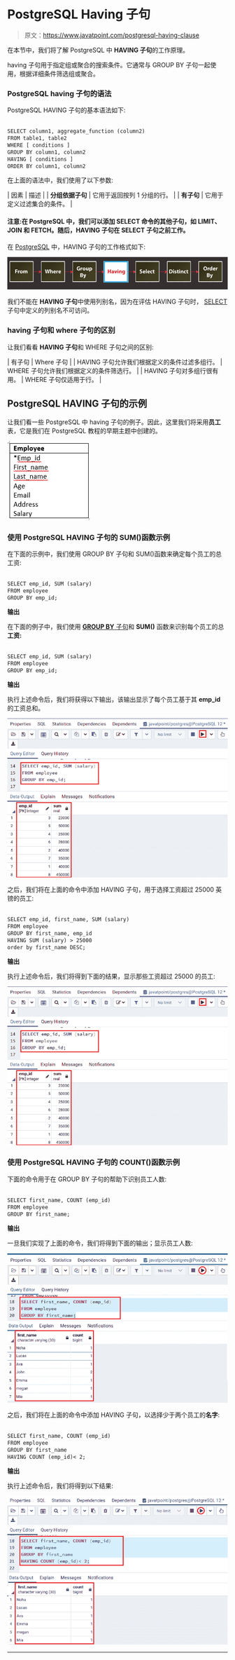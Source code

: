 # PostgreSQL Having 子句

> 原文：<https://www.javatpoint.com/postgresql-having-clause>

在本节中，我们将了解 PostgreSQL 中 **HAVING 子句**的工作原理。

having 子句用于指定组或聚合的搜索条件。它通常与 GROUP BY 子句一起使用，根据详细条件筛选组或聚合。

### PostgreSQL having 子句的语法

PostgreSQL HAVING 子句的基本语法如下:

```

SELECT column1, aggregate_function (column2)
FROM table1, table2  
WHERE [ conditions ]  
GROUP BY column1, column2  
HAVING [ conditions ]  
ORDER BY column1, column2  

```

在上面的语法中，我们使用了以下参数:

| 因素 | 描述 |
| **分组依据子句** | 它用于返回按列 1 分组的行。 |
| **有子句** | 它用于定义过滤集合的条件。 |

#### 注意:在 PostgreSQL 中，我们可以添加 SELECT 命令的其他子句，如 LIMIT、JOIN 和 FETCH。随后，HAVING 子句在 SELECT 子句之前工作。

在 [PostgreSQL](https://www.javatpoint.com/postgresql-tutorial) 中，HAVING 子句的工作格式如下:

![PostgreSQL Having clause](img/afff4e93b734a2834d8179437a17f078.png)

我们不能在 **HAVING 子句**中使用列别名，因为在评估 HAVING 子句时， [SELECT](https://www.javatpoint.com/postgresql-select) 子句中定义的列别名不可访问。

### having 子句和 where 子句的区别

让我们看看 **HAVING 子句**和 WHERE 子句之间的区别:

| 有子句 | Where 子句 |
| HAVING 子句允许我们根据定义的条件过滤多组行。 | WHERE 子句允许我们根据定义的条件筛选行。 |
| HAVING 子句对多组行很有用。 | WHERE 子句仅适用于行。 |

## PostgreSQL HAVING 子句的示例

让我们看一些 PostgreSQL 中 having 子句的例子。因此，这里我们将采用**员工**表，它是我们在 PostgreSQL 教程的早期主题中创建的。

![PostgreSQL Having clause](img/f1aa1d11bcea13053643721d0f5e5ddb.png)

### 使用 PostgreSQL HAVING 子句的 SUM()函数示例

在下面的示例中，我们使用 GROUP BY 子句和 SUM()函数来确定每个员工的总工资:

```

SELECT emp_id, SUM (salary)
FROM employee
GROUP BY emp_id;

```

**输出**

在下面的例子中，我们使用 [**GROUP BY** 子句](https://www.javatpoint.com/postgresql-group-by-clause)和 **SUM()** 函数来识别每个员工的总**工资:**

```

SELECT emp_id, SUM (salary)
FROM employee
GROUP BY emp_id;

```

**输出**

执行上述命令后，我们将获得以下输出，该输出显示了每个员工基于其 **emp_id** 的工资总和。

![PostgreSQL Having clause](img/cebfff47281a6d3658dfd14decee674c.png)

之后，我们将在上面的命令中添加 HAVING 子句，用于选择工资超过 25000 英镑的员工:

```

SELECT emp_id, first_name, SUM (salary)
FROM employee
GROUP BY first_name, emp_id
HAVING SUM (salary) > 25000
order by first_name DESC;

```

**输出**

执行上述命令后，我们将得到下面的结果，显示那些工资超过 25000 的员工:

![PostgreSQL Having clause](img/c141a5ac66df311887ec842c4692976e.png)

### 使用 PostgreSQL HAVING 子句的 COUNT()函数示例

下面的命令用于在 GROUP BY 子句的帮助下识别员工人数:

```

SELECT first_name, COUNT (emp_id)
FROM employee
GROUP BY first_name;

```

**输出**

一旦我们实现了上面的命令，我们将得到下面的输出；显示员工人数:

![PostgreSQL Having clause](img/a60e4c00e53ac208a71732a0e8823ee4.png)

之后，我们将在上面的命令中添加 HAVING 子句，以选择少于两个员工的**名字**:

```

SELECT first_name, COUNT (emp_id)
FROM employee
GROUP BY first_name
HAVING COUNT (emp_id)< 2;

```

**输出**

执行上述命令后，我们将得到以下结果:

![PostgreSQL Having clause](img/9fc28ef5c1ce69fb10184d823d4963eb.png)

* * *